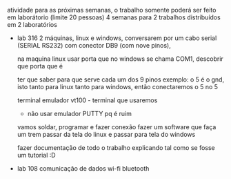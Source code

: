 atividade para as próximas semanas, o trabalho somente poderá ser feito em laborátorio (limite 20 pessoas)
 4 semanas para 2 trabalhos
 distribuídos em 2 laboratórios

- lab 316
	2 máquinas, linux e windows, conversarem por um cabo serial (SERIAL RS232) com conector DB9 (com nove pinos), 
	
	na maquina linux usar porta que no windows se chama COM1, descobrir que porta que é
	
	ter que saber para que serve cada um dos 9 pinos
	exemplo: o 5 é o gnd, isto tanto para linux tanto para windows, então conectaremos o 5 no 5
	
	terminal
	emulador vt100 - terminal que usaremos
	- não usar emulador PUTTY pq é ruim
	
	vamos soldar, programar e fazer conexão
	fazer um software que faça um trem passar da tela do linux e passar para tela do windows
	
	fazer documentação de todo o trabalho explicando tal como se fosse um tutorial :D

- lab 108
	comunicação de dados
	wi-fi
	bluetooth
	
